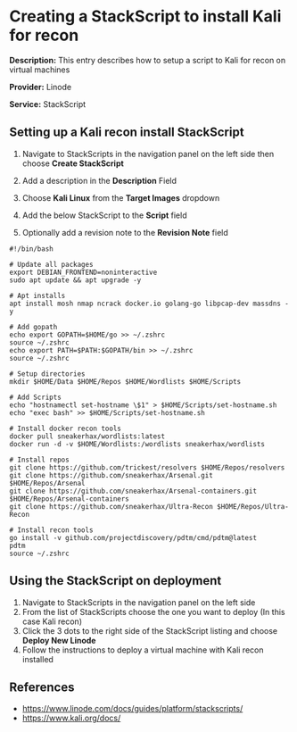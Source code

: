 # Creating a StackScript to install Kali for recon

**Description:** This entry describes how to setup a script to Kali for recon on virtual machines

**Provider:** Linode

**Service:** StackScript

## Setting up a Kali recon install StackScript

1. Navigate to StackScripts in the navigation panel on the left side then choose **Create StackScript**

2. Add a description in the **Description** Field

3. Choose **Kali Linux** from the **Target Images** dropdown

4. Add the below StackScript to the **Script** field

5. Optionally add a revision note to the **Revision Note** field

```
#!/bin/bash

# Update all packages
export DEBIAN_FRONTEND=noninteractive
sudo apt update && apt upgrade -y

# Apt installs
apt install mosh nmap ncrack docker.io golang-go libpcap-dev massdns -y

# Add gopath
echo export GOPATH=$HOME/go >> ~/.zshrc
source ~/.zshrc
echo export PATH=$PATH:$GOPATH/bin >> ~/.zshrc
source ~/.zshrc

# Setup directories
mkdir $HOME/Data $HOME/Repos $HOME/Wordlists $HOME/Scripts

# Add Scripts
echo "hostnamectl set-hostname \$1" > $HOME/Scripts/set-hostname.sh
echo "exec bash" >> $HOME/Scripts/set-hostname.sh

# Install docker recon tools
docker pull sneakerhax/wordlists:latest
docker run -d -v $HOME/Wordlists:/wordlists sneakerhax/wordlists

# Install repos
git clone https://github.com/trickest/resolvers $HOME/Repos/resolvers
git clone https://github.com/sneakerhax/Arsenal.git $HOME/Repos/Arsenal
git clone https://github.com/sneakerhax/Arsenal-containers.git $HOME/Repos/Arsenal-containers
git clone https://github.com/sneakerhax/Ultra-Recon $HOME/Repos/Ultra-Recon

# Install recon tools
go install -v github.com/projectdiscovery/pdtm/cmd/pdtm@latest
pdtm
source ~/.zshrc
```

## Using the StackScript on deployment

1. Navigate to StackScripts in the navigation panel on the left side
2. From the list of StackScripts choose the one you want to deploy (In this case Kali recon)
3. Click the 3 dots to the right side of the StackScript listing and choose **Deploy New Linode**
4. Follow the instructions to deploy a virtual machine with Kali recon installed
  
## References
* https://www.linode.com/docs/guides/platform/stackscripts/
* https://www.kali.org/docs/
